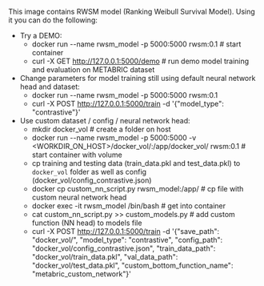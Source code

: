 This image contains RWSM model (Ranking Weibull Survival Model). 
Using it you can do the following:
- Try a DEMO:
    - docker run --name rwsm_model -p 5000:5000 rwsm:0.1            # start container
    - curl -X GET http://127.0.0.1:5000/demo      # run demo model training and evaluation on METABRIC dataset
- Change parameters for model training still using default neural network head and dataset:
    - docker run --name rwsm_model -p 5000:5000 rwsm:0.1
    - curl -X POST http://127.0.0.1:5000/train -d '{"model_type": "contrastive"}'
- Use custom dataset / config / neural network head: 
  - mkdir docker_vol # create a folder on host
  - docker run --name rwsm_model -p 5000:5000 -v <WORKDIR_ON_HOST>/docker_vol/:/app/docker_vol/ rwsm:0.1 # start container with volume
  - cp training and testing data (train_data.pkl and test_data.pkl) to `docker_vol` folder as well as config (docker_vol/config_contrastive.json)
  - docker cp custom_nn_script.py rwsm_model:/app/ # cp file with custom neural network head
  - docker exec -it rwsm_model /bin/bash # get into container
  - cat custom_nn_script.py >> custom_models.py # add custom function (NN head) to models file
  - curl -X POST http://127.0.0.1:5000/train -d '{"save_path": "docker_vol/", "model_type": "contrastive", "config_path": "docker_vol/config_contrastive.json", "train_data_path": "docker_vol/train_data.pkl", "val_data_path": "docker_vol/test_data.pkl", "custom_bottom_function_name": "metabric_custom_network"}' 